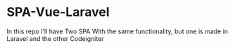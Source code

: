 # SPA-Vue-Laravel
In this repo I'll have Two SPA With the same functionality, but one is made in Laravel and the other Codeigniter
